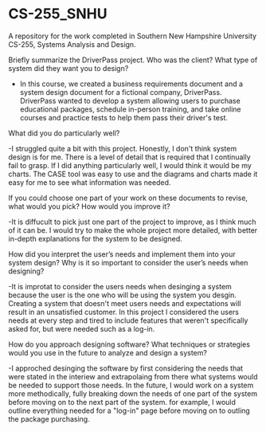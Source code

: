 # CS-255_SNHU
A repository for the work completed in Southern New Hampshire University CS-255, Systems Analysis and Design.

Briefly summarize the DriverPass project. Who was the client? What type of system did they want you to design?

- In this course, we created a business requirements document and a system design document for a fictional company, DriverPass. DriverPass wanted to develop a system allowing users to purchase educational packages, schedule in-person training, and take online courses and practice tests to help them pass their driver's test. 

What did you do particularly well?

-I struggled quite a bit with this project. Honestly, I don't think system design is for me. There is a level of detail that is required that I continually fail to grasp. If I did anything particularly well, I would think it would be my charts. The CASE tool was easy to use and the diagrams and charts made it easy for me to see what information was needed.

If you could choose one part of your work on these documents to revise, what would you pick? How would you improve it?

-It is diffucult to pick just one part of the project to improve, as I think much of it can be. I would try to make the whole project more detailed, with better in-depth explanations for the system to be designed.

How did you interpret the user’s needs and implement them into your system design? Why is it so important to consider the user’s needs when designing?

-It is improtat to consider the users needs when desinging a system because the user is the one who will be using the system you desgin. Creating a system that doesn't meet users needs and expectations will result in an unsatisfied customer. In this project I considered the users needs at every step and tired to include features that weren't specifically asked for, but were needed such as a log-in. 

How do you approach designing software? What techniques or strategies would you use in the future to analyze and design a system?

-I approched desinging the software by first considering the needs that were stated in the interiew and extrapolaing from there what systems would be needed to support those needs. In the future, I would work on a system more methodically, fully breaking down the needs of one part of the system before moving on to the next part of the system. for example, I would outline everything needed for a "log-in" page before moving on to outling the package purchasing. 
